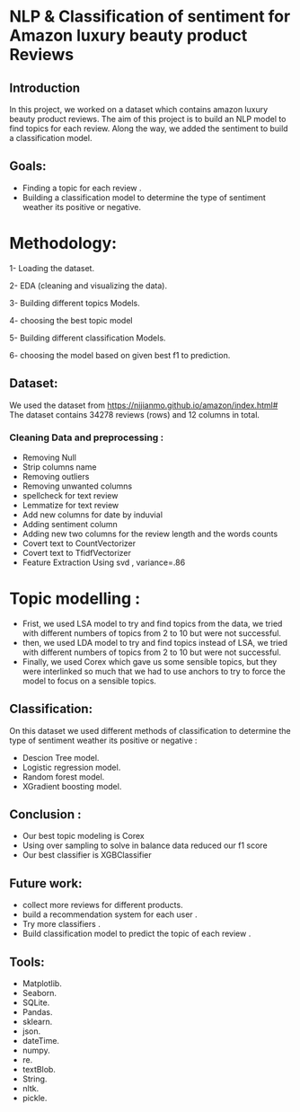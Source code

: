 # NLP & Classification of sentiment for Amazon luxury beauty product Reviews

## Introduction

In this project, we worked on a dataset which contains amazon luxury beauty product reviews. 
The aim of this project is to build an NLP model to find topics for each review. Along the way, we added the sentiment to build a classification model.


## Goals:

- Finding a topic for each review .
- Building a classification model to determine the type of sentiment weather its positive or negative.


# Methodology:

1- Loading the dataset.

2- EDA (cleaning and visualizing the data).

3- Building different topics Models.

4- choosing the best topic model

5- Building different classification Models.

6- choosing the model based on given best f1 to prediction.

## Dataset:

We used the dataset from  https://nijianmo.github.io/amazon/index.html#
The dataset contains  34278 reviews (rows) and 12 columns in total.

### Cleaning Data and preprocessing  :
- Removing Null 
- Strip columns name 
- Removing outliers 
- Removing unwanted columns 
- spellcheck for text review 
- Lemmatize for text review 
- Add new columns for date by induvial 
- Adding sentiment column 
- Adding new two columns for the review length and the words counts
- Covert text to CountVectorizer
- Covert text to TfidfVectorizer
- Feature Extraction Using svd , variance=.86


# Topic modelling :

- Frist, we used LSA model to try and find topics from the data, we tried with different numbers of topics from 2 to 10 but were not successful.
- then, we used LDA model to try and find topics instead of LSA, we tried with different numbers of topics from 2 to 10 but were not successful.
- Finally, we used Corex which gave us some sensible topics, but they were interlinked so much that we had to use anchors to try to force the model to focus on a sensible topics.


## Classification:

On this dataset we used different methods of classification to determine the type of sentiment weather its positive or negative :

    
- Descion Tree model.
- Logistic regression model.
- Random forest model.
- XGradient boosting model.
    

## Conclusion :

- Our best topic modeling is Corex
- Using over sampling to solve in balance data reduced  our f1 score 
- Our best classifier is XGBClassifier

## Future work:

- collect more reviews for different products.
- build a recommendation system for each user .
- Try  more classifiers .
- Build classification model to predict the topic of each review .


## Tools:



- Matplotlib.
- Seaborn.
- SQLite.
- Pandas.
- sklearn.
- json.
- dateTime.
- numpy.
- re.
- textBlob.
- String.
- nltk.
- pickle.




```python

```
